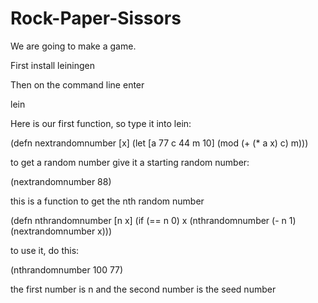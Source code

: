 # Rock-Paper-Sissors
We are going to make a game.

First install leiningen

Then on the command line enter     

lein


Here is our first function, so type it into lein:

(defn  nextrandomnumber [x] (let [a 77 c 44 m 10] (mod (+ (* a x) c) m)))


to get a random number give it a starting random number:

(nextrandomnumber 88)

this is a function to get the nth random number

(defn nthrandomnumber [n x]   (if    (== n 0)   x  (nthrandomnumber (- n 1) (nextrandomnumber x)))


to use it, do this:

(nthrandomnumber 100 77)

the first number is n and the second number is the seed number




